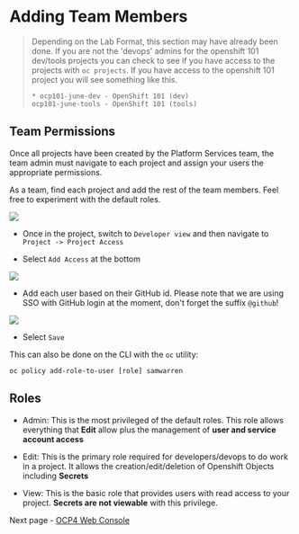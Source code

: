 # Adding Team Members

> Depending on the Lab Format, this section may have already been done. If you are not the 'devops' admins for the openshift 101 dev/tools projects you can check to see if you have access to the projects with `oc projects`. If you have access to the openshift 101 project you will see something like this.
>
> ```shell
> * ocp101-june-dev - OpenShift 101 (dev)
> ocp101-june-tools - OpenShift 101 (tools)
> ```

## Team Permissions

Once all projects have been created by the Platform Services team, the team admin
must navigate to each project and assign your users the appropriate permissions.

As a team, find each project and add the rest of the team members. Feel free to experiment with
the default roles.

<kbd>![](./images/01_projects.png)</kbd>

- Once in the project, switch to `Developer view` and then navigate to `Project -> Project Access`

- Select `Add Access` at the bottom

<kbd>![](./images/01_add_access.png)</kbd>

- Add each user based on their GitHub id. Please note that we are using SSO with GitHub login at the moment, don't forget the suffix `@github`!

<kbd>![](./images/01_edit.png)</kbd>

- Select `Save`

This can also be done on the CLI with the `oc` utility:

```
oc policy add-role-to-user [role] samwarren
```

## Roles

- Admin: This is the most privileged of the default roles. This role allows everything that **Edit** allow plus the management of **user and service account access**

- Edit: This is the primary role required for developers/devops to do work in a project. It allows the creation/edit/deletion of Openshift Objects including **Secrets**

- View: This is the basic role that provides users with read access to your project. **Secrets are not viewable** with this privilege.

Next page - [OCP4 Web Console](./01b_web_console_overview.md)

